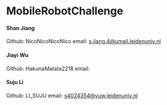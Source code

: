 # MobileRobotChallenge
#### Shan Jiang
Github: NicoNicoNicoNico
email: s.jiang.4@umail.leidenuniv.nl
#### Jiayi Wu
Github: HakunaMatata2218
email: 
#### Suju Li
Github: LI_SUJU
email: s4024354@vuw.leidenuniv.nl
